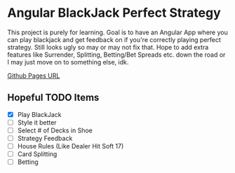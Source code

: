 # Angular BlackJack Perfect Strategy

This project is purely for learning. Goal is to have an Angular App where you can play blackjack and get feedback on if you're correctly playing perfect strategy. Still looks ugly so may or may not fix that. Hope to add extra features like Surrender, Splitting, Betting/Bet Spreads etc. down the road or I may just move on to something else, idk.

[Github Pages URL](https://ahartness.github.io/angular-blackjack/)

## Hopeful TODO Items

- [x] Play BlackJack
- [ ] Style it better
- [ ] Select # of Decks in Shoe
- [ ] Strategy Feedback
- [ ] House Rules (Like Dealer Hit Soft 17)
- [ ] Card Splitting
- [ ] Betting
